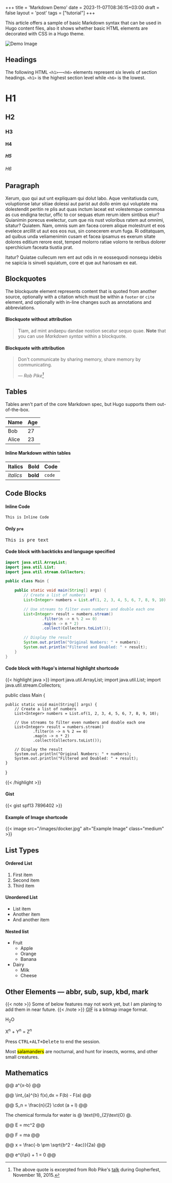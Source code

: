 +++
title = 'Markdown Demo'
date = 2023-11-07T08:36:15+03:00
draft = false
layout = 'post'
tags = ["tutorial"]
+++

This article offers a sample of basic Markdown syntax that can be used in Hugo content files, also it shows whether basic HTML elements are decorated with CSS in a Hugo theme.

<!--more-->

![Demo Image](docker.jpg)

## Headings

The following HTML `<h1>`—`<h6>` elements represent six levels of section headings. `<h1>` is the highest section level while `<h6>` is the lowest.


# H1

## H2

### H3

#### H4

##### H5

###### H6

## Paragraph

Xerum, quo qui aut unt expliquam qui dolut labo. Aque venitatiusda cum, voluptionse latur sitiae dolessi aut parist aut dollo enim qui voluptate ma dolestendit peritin re plis aut quas inctum laceat est volestemque commosa as cus endigna tectur, offic to cor sequas etum rerum idem sintibus eiur? Quianimin porecus evelectur, cum que nis nust voloribus ratem aut omnimi, sitatur? Quiatem. Nam, omnis sum am facea corem alique molestrunt et eos evelece arcillit ut aut eos eos nus, sin conecerem erum fuga. Ri oditatquam, ad quibus unda veliamenimin cusam et facea ipsamus es exerum sitate dolores editium rerore eost, temped molorro ratiae volorro te reribus dolorer sperchicium faceata tiustia prat.

Itatur? Quiatae cullecum rem ent aut odis in re eossequodi nonsequ idebis ne sapicia is sinveli squiatum, core et que aut hariosam ex eat.

## Blockquotes

The blockquote element represents content that is quoted from another source, optionally with a citation which must be within a `footer` or `cite` element, and optionally with in-line changes such as annotations and abbreviations.

#### Blockquote without attribution

> Tiam, ad mint andaepu dandae nostion secatur sequo quae.
> **Note** that you can use _Markdown syntax_ within a blockquote.

#### Blockquote with attribution

> Don't communicate by sharing memory, share memory by communicating.
>
> — <cite>Rob Pike[^1]</cite>

[^1]: The above quote is excerpted from Rob Pike's [talk](https://www.youtube.com/watch?v=PAAkCSZUG1c) during Gopherfest, November 18, 2015.

## Tables

Tables aren't part of the core Markdown spec, but Hugo supports them out-of-the-box.

| Name  | Age |
| ----- | --- |
| Bob   | 27  |
| Alice | 23  |

#### Inline Markdown within tables

| Italics   | Bold     | Code   |
| --------- | -------- | ------ |
| _italics_ | **bold** | `code` |

## Code Blocks

#### Inline Code

`This is Inline Code`

#### Only `pre`

<pre>
This is pre text
</pre>


#### Code block with backticks and language specified

```java
import java.util.ArrayList;
import java.util.List;
import java.util.stream.Collectors;

public class Main {

    public static void main(String[] args) {
        // Create a list of numbers
        List<Integer> numbers = List.of(1, 2, 3, 4, 5, 6, 7, 8, 9, 10);

        // Use streams to filter even numbers and double each one
        List<Integer> result = numbers.stream()
                .filter(n -> n % 2 == 0)
                .map(n -> n * 2)
                .collect(Collectors.toList());

        // Display the result
        System.out.println("Original Numbers: " + numbers);
        System.out.println("Filtered and Doubled: " + result);
    }
}

```

#### Code block with Hugo's internal highlight shortcode

{{< highlight java >}}
import java.util.ArrayList;
import java.util.List;
import java.util.stream.Collectors;

public class Main {

    public static void main(String[] args) {
        // Create a list of numbers
        List<Integer> numbers = List.of(1, 2, 3, 4, 5, 6, 7, 8, 9, 10);

        // Use streams to filter even numbers and double each one
        List<Integer> result = numbers.stream()
                .filter(n -> n % 2 == 0)
                .map(n -> n * 2)
                .collect(Collectors.toList());

        // Display the result
        System.out.println("Original Numbers: " + numbers);
        System.out.println("Filtered and Doubled: " + result);
    }
}

{{< /highlight >}}

#### Gist

{{< gist spf13 7896402 >}}


#### Example of Image shortcode
{{< image src="/images/docker.jpg" alt="Example Image" class="medium" >}}

## List Types

#### Ordered List

1. First item
2. Second item
3. Third item

#### Unordered List

- List item
- Another item
- And another item

#### Nested list

- Fruit
  - Apple
  - Orange
  - Banana
- Dairy
  - Milk
  - Cheese

## Other Elements — abbr, sub, sup, kbd, mark

{{< note >}}
Some of below features may not work yet, but I am planing to add them in near future.
{{< /note >}}
<abbr title="Graphics Interchange Format">GIF</abbr> is a bitmap image format.

H<sub>2</sub>O

X<sup>n</sup> + Y<sup>n</sup> = Z<sup>n</sup>

Press <kbd><kbd>CTRL</kbd>+<kbd>ALT</kbd>+<kbd>Delete</kbd></kbd> to end the session.

Most <mark>salamanders</mark> are nocturnal, and hunt for insects, worms, and other small creatures.

## Mathematics

@@
a^{x-b}
@@

@@
\int_{a}^{b} f(x)\,dx = F(b) - F(a)
@@

@@
S_n = \frac{n}{2} \cdot (a + l)
@@

The chemical formula for water is @ \text{H}_{2}\text{O} @.


@@ E = mc^2 @@

@@
F = ma
@@


@@
x = \frac{-b \pm \sqrt{b^2 - 4ac}}{2a}
@@

@@
e^{i\pi} + 1 = 0
@@
